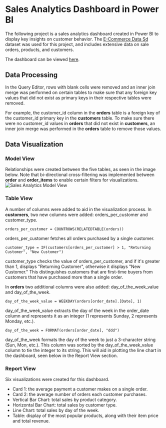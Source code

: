 # Sales Analytics Dashboard in Power BI
The following project is a sales analytics dashboard created in Power BI to display key insights on customer behavior. The [E-Commerce Data Sd](https://www.kaggle.com/datasets/danttis/e-commerce-data-sd?select=payments.csv) dataset was used for this project, and includes extensive data on sale orders, products, and customers.

The dashboard can be viewed [here](https://github.com/n-anna49/sales_analytics_powerbi/blob/32f81fd1877e5b4410faaaea07564f7182401334/Power%20BI%20Sales%20Analytics%20Dashboard.pdf).

## Data Processing
In the Query Editor, rows with blank cells were removed and an inner join merge was performed on certain tables to make sure that any foreign key values that did not exist as primary keys in their respective tables were removed. 

For example, the customer_id column in the **orders** table is a foreign key of the customer_id primary key in the **customers** table. To make sure there were no customer_id values in **orders** that did not exist in **customers**, an inner join merge was performed in the **orders** table to remove those values.

## Data Visualization
### Model View
Relationships were created between the five tables, as seen in the image below. Note that bi-directional cross-filtering was implemented between **order** and **order_items** to enable certain filters for visualizations.
![Sales Analytics Model View](https://github.com/user-attachments/assets/36d18141-b1ed-470a-b306-2f62cd71da03)

### Table View
A number of columns were added to aid in the visualization process. In **customers**, two new columns were added: orders_per_customer and customer_type.

```
orders_per_customer = COUNTROWS(RELATEDTABLE(orders))
```
orders_per_customer fetches all orders purchased by a single customer.

```
customer_type = IF(customers[orders_per_customer] > 1, "Returning Customer", "New Customer")
```
customer_type checks the value of orders_per_customer, and if it's greater than 1, displays "Returning Customer", otherwise it displays "New Customer." This distinguishes customers that are first-time buyers from customers that have purchased more than a single order.

In **orders** two additional columns were also added: day_of_the_week_value and day_of_the_week.

```
day_of_the_week_value = WEEKDAY(orders[order_date].[Date], 1)
```
day_of_the_week_value extracts the day of the week in the order_date column and represents it as an integer (1 represents Sunday, 2 represents Monday, etc.).

```
day_of_the_week = FORMAT(orders[order_date], "ddd")
```
day_of_the_week formats the day of the week to just a 3-character string (Sun, Mon, etc.). This column was sorted by the day_of_the_week_value column to tie the integer to its string. This will aid in plotting the line chart in the dashboard, seen below in the Report View section.

### Report View
Six visualizations were created for this dashboard.
- Card 1: the average payment a customer makes on a single order.
- Card 2: the average number of orders each customer purchases.
- Vertical Bar Chart: total sales by product category.
- Horizontal Bar Chart: total sales by customer type.
- Line Chart: total sales by day of the week.
- Table: display of the most popular products, along with their item price and total revenue.
